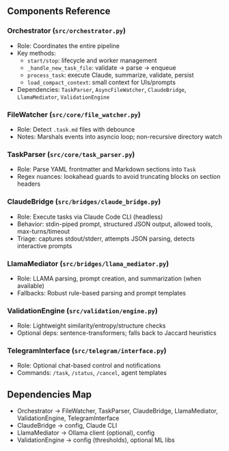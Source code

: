 ## Components Reference

### Orchestrator (`src/orchestrator.py`)
- Role: Coordinates the entire pipeline
- Key methods:
  - `start/stop`: lifecycle and worker management
  - `_handle_new_task_file`: validate → parse → enqueue
  - `process_task`: execute Claude, summarize, validate, persist
  - `load_compact_context`: small context for UIs/prompts
- Dependencies: `TaskParser`, `AsyncFileWatcher`, `ClaudeBridge`, `LlamaMediator`, `ValidationEngine`

### FileWatcher (`src/core/file_watcher.py`)
- Role: Detect `.task.md` files with debounce
- Notes: Marshals events into asyncio loop; non-recursive directory watch

### TaskParser (`src/core/task_parser.py`)
- Role: Parse YAML frontmatter and Markdown sections into `Task`
- Regex nuances: lookahead guards to avoid truncating blocks on section headers

### ClaudeBridge (`src/bridges/claude_bridge.py`)
- Role: Execute tasks via Claude Code CLI (headless)
- Behavior: stdin-piped prompt, structured JSON output, allowed tools, max-turns/timeout
- Triage: captures stdout/stderr, attempts JSON parsing, detects interactive prompts

### LlamaMediator (`src/bridges/llama_mediator.py`)
- Role: LLAMA parsing, prompt creation, and summarization (when available)
- Fallbacks: Robust rule-based parsing and prompt templates

### ValidationEngine (`src/validation/engine.py`)
- Role: Lightweight similarity/entropy/structure checks
- Optional deps: sentence-transformers; falls back to Jaccard heuristics

### TelegramInterface (`src/telegram/interface.py`)
- Role: Optional chat-based control and notifications
- Commands: `/task`, `/status`, `/cancel`, agent templates

## Dependencies Map
- Orchestrator → FileWatcher, TaskParser, ClaudeBridge, LlamaMediator, ValidationEngine, TelegramInterface
- ClaudeBridge → config, Claude CLI
- LlamaMediator → Ollama client (optional), config
- ValidationEngine → config (thresholds), optional ML libs



